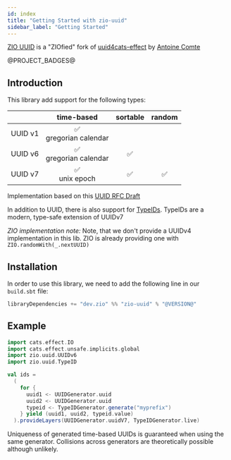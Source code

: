 ```yaml
---
id: index
title: "Getting Started with zio-uuid"
sidebar_label: "Getting Started"
---
```


[ZIO UUID](https://github.com/guizmaii/zio-uuid) is a "ZIOfied" fork
of [uuid4cats-effect](https://github.com/ant8e/uuid4cats-effect) by [Antoine Comte](https://github.com/ant8e)

@PROJECT_BADGES@

## Introduction

This library add support for the following types:

|         |         time-based         | sortable | random |
|--------:|:--------------------------:|:--------:|:------:|
| UUID v1 | ✅ <br/> gregorian calendar |          |        |
| UUID v6 | ✅ <br/> gregorian calendar |    ✅     |        |
| UUID v7 |     ✅ <br/>unix epoch      |    ✅     |   ✅    |

Implementation based on this [UUID RFC Draft](https://datatracker.ietf.org/doc/html/draft-ietf-uuidrev-rfc4122bis-03)

In addition to UUID, there is also support for [TypeIDs](https://github.com/jetpack-io/typeid). TypeIDs are a modern,
type-safe extension of UUIDv7

_ZIO implementation note:_ Note, that we don't provide a UUIDv4 implementation in this lib. ZIO is already providing one
with `ZIO.randomWith(_.nextUUID)`

## Installation

In order to use this library, we need to add the following line in our `build.sbt` file:

```scala
libraryDependencies += "dev.zio" %% "zio-uuid" % "@VERSION@"
```

## Example

```scala
import cats.effect.IO
import cats.effect.unsafe.implicits.global
import zio.uuid.UUIDv6
import zio.uuid.TypeID

val ids =
  (
    for {
      uuid1 <- UUIDGenerator.uuid
      uuid2 <- UUIDGenerator.uuid
      typeid <- TypeIDGenerator.generate("myprefix")
    } yield (uuid1, uuid2, typeid.value)
  ).provideLayers(UUIDGenerator.uuidV7, TypeIDGenerator.live)
```

Uniqueness of generated time-based UUIDs is guaranteed when using the same generator.
Collisions across generators are theoretically possible although unlikely.


